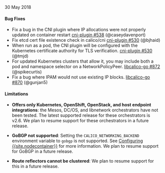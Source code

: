 30 May 2018

#### Bug Fixes

- Fix a bug in the CNI plugin where IP allocations were not properly updated on container restart [cni-plugin #538](https://github.com/projectcalico/cni-plugin/pull/538) (@caseydavenport)
- Fix etcd cert file existence check in calico/cni [cni-plugin #530](https://github.com/projectcalico/cni-plugin/pull/530) (@bjhaid)
- When run as a pod, the CNI plugin will be configured with the Kubernetes certificate authority for TLS verification. [cni-plugin #530](https://github.com/projectcalico/cni-plugin/pull/530) (@tmjd)
- For updated Kubernetes clusters that allow it, you may include both a pod and namespace selector on a NetworkPolicyPeer. [libcalico-go #872](https://github.com/projectcalico/libcalico-go/pull/872) (@spikecurtis)
- Fix a bug where IPAM would not use existing IP blocks. [libcalico-go #870](https://github.com/projectcalico/libcalico-go/pull/870) (@gunjan5)

#### Limitations

- **Offers only Kubernetes, OpenShift, OpenStack, and host endpoint integrations**: the
Mesos, DC/OS, and libnetwork orchestrators have not been tested. The latest supported release
for these orchestrators is v2.6. We plan to resume support for these orchestrators in a future release.

- **GoBGP not supported**: Setting the `CALICO_NETWORKING_BACKEND` environment
variable to `gobgp` is not supported. See [Configuring {{site.nodecontainer}}](https://docs.projectcalico.org/v3.1/reference/node/configuration)
for more information. We plan to resume support for GoBGP in a future release.

- **Route reflectors cannot be clustered**: We plan to resume support for
this in a future release.
